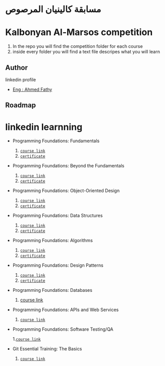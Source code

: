 # مسابقة كالينيان المرصوص
# Kalbonyan Al-Marsos competition

1. In the repo you will find the competition folder for each course
2. inside every folder you will find a text file descripes what you will learn 
## Author
linkedin profile

- [Eng : Ahmed Fathy](https://www.linkedin.com/in/ahmedfathykhalid?lipi=urn%3Ali%3Apage%3Ad_flagship3_profile_view_base_contact_details%3BGaUC9QRsS%2FWiR8tEFLIS3Q%3D%3D)


## Roadmap

# linkedin learnning
- Programming Foundations: Fundamentals
    1. [`course link`](https://www.linkedin.com/learning/programming-foundations-fundamentals-3/the-fundamentals-of-programming?autoplay=true)
    2. [`certificate`](https://www.linkedin.com/learning/certificates/ee4d4a85d16d0ae90a0a428c9453f0937b07bb32c67aefa394c9d89c38fdc4b2?trk=share_certificate)
- Programming Foundations: Beyond the Fundamentals
    1. [`course link`](https://www.linkedin.com/learning/programming-foundations-beyond-the-fundamentals/understanding-collections?autoplay=true)
    2. [`certificate`](https://www.linkedin.com/learning/certificates/f0cec958bdb5146200e21703c84d24e271782711a1ab8b241d06c0bf2bebdbae?trk=share_certificate)
- Programming Foundations: Object-Oriented Design
    1. [`course link`](https://www.linkedin.com/learning/programming-foundations-object-oriented-design-3/learn-object-oriented-design-principles?autoplay=true&contextUrn=urn%3Ali%3AlearningCollection%3A6910304781517406208)
    2. [`certificate`](https://www.linkedin.com/learning/certificates/69725d3445cc93707bcabd1a84c97ecde0b7833be67a3018f563e9077d71610a?trk=share_certificate)
- Programming Foundations: Data Structures
    1. [`course link`](https://www.linkedin.com/learning/programming-foundations-data-structures-2/understand-data-structures?autoplay=true&contextUrn=urn%3Ali%3AlearningCollection%3A6910304781517406208)
    2. [`certificate`](https://www.linkedin.com/learning/certificates/d7dd130dfed472638129ce5fb2f6ccc21d3312b233a4de284d9764f4ecb5d5fb?trk=share_certificate)
- Programming Foundations: Algorithms
    1. [`course link`](https://www.linkedin.com/learning/programming-foundations-algorithms/algorithms-power-the-world?autoplay=true&contextUrn=urn%3Ali%3AlearningCollection%3A6910304781517406208)
    2. [`certificate`](https://www.linkedin.com/learning/certificates/26fd9d82f1c5055ed5f2cc78cfa08fc85cee341a4ea34cc8fbae04ae1256876d?trk=share_certificate)
- Programming Foundations: Design Patterns
    1. [`course link`](https://www.linkedin.com/learning/programming-foundations-design-patterns-2/don-t-reinvent-the-wheel?autoplay=true&contextUrn=urn%3Ali%3AlearningCollection%3A6910304781517406208)
    2. [`certificate`](https://www.linkedin.com/learning/certificates/79b14188dc42545c21800b8ebc88293e1dcb73da182e759b9f98524f7d76f2ee?trk=share_certificate)
- Programming Foundations: Databases
    1. [course link](https://www.linkedin.com/learning/programming-foundations-databases-2/why-use-a-database?autoplay=true&contextUrn=urn%3Ali%3AlearningCollection%3A6910304781517406208)

- Programming Foundations: APIs and Web Services
    1. [`course link`](https://www.linkedin.com/learning/programming-foundations-apis-and-web-services/communicate-on-the-web-using-services?autoplay=true&contextUrn=urn%3Ali%3AlearningCollection%3A6910304781517406208)

- Programming Foundations: Software Testing/QA
   
   1.[`course link`](https://www.linkedin.com/learning/programming-foundations-software-testing-qa/set-the-standard-with-quality-assurance-qa?autoplay=true&contextUrn=urn%3Ali%3AlearningCollection%3A6910304781517406208)

- Git Essential Training: The Basics
    1. [`course link`](https://www.linkedin.com/learning/git-essential-training-the-basics/version-control?autoplay=true&contextUrn=urn%3Ali%3AlearningCollection%3A6910304781517406208)
